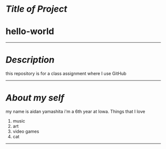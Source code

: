 # *Title of Project*
# hello-world
---
# *Description*
this repository is for a class assignment where I use GitHub 

---
# *About my self*
my name is aidan yamashita i'm a 6th year at Iowa.
Things that I love
1. music
2. art
3. video games
4. cat
---
# 
